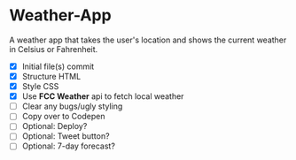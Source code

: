 # **Weather-App**
A weather app that takes the user's location and shows the current weather in Celsius or Fahrenheit.

- [x] Initial file(s) commit
- [x] Structure HTML
- [x] Style CSS
- [x] Use **FCC Weather** api to fetch local weather
- [ ] Clear any bugs/ugly styling
- [ ] Copy over to Codepen
- [ ] Optional: Deploy?
- [ ] Optional: Tweet button?
- [ ] Optional: 7-day forecast?
